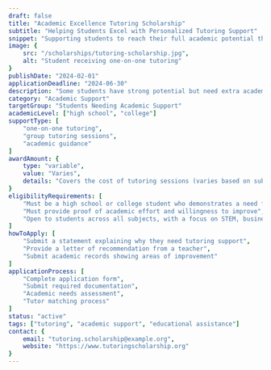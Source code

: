 ```yaml
---
draft: false
title: "Academic Excellence Tutoring Scholarship"
subtitle: "Helping Students Excel with Personalized Tutoring Support"
snippet: "Supporting students to reach their full academic potential through targeted tutoring assistance in various subjects."
image: {
    src: "/scholarships/tutoring-scholarship.jpg",
    alt: "Student receiving one-on-one tutoring"
}
publishDate: "2024-02-01"
applicationDeadline: "2024-06-30"
description: "Some students have strong potential but need extra academic support to maximize their performance. The Academic Excellence Tutoring Scholarship connects students with experienced tutors in subjects they struggle with, providing one-on-one or group tutoring sessions. This scholarship is designed for students who believe that additional academic guidance will help them improve their grades and achieve excellence."
category: "Academic Support"
targetGroup: "Students Needing Academic Support"
academicLevel: ["high school", "college"]
supportType: [
    "one-on-one tutoring",
    "group tutoring sessions",
    "academic guidance"
]
awardAmount: {
    type: "variable",
    value: "Varies",
    details: "Covers the cost of tutoring sessions (varies based on subject & tutoring hours)"
}
eligibilityRequirements: [
    "Must be a high school or college student who demonstrates a need for additional tutoring support",
    "Must provide proof of academic effort and willingness to improve",
    "Open to students across all subjects, with a focus on STEM, business, and humanities courses"
]
howToApply: [
    "Submit a statement explaining why they need tutoring support",
    "Provide a letter of recommendation from a teacher",
    "Submit academic records showing areas of improvement"
]
applicationProcess: [
    "Complete application form",
    "Submit required documentation",
    "Academic needs assessment",
    "Tutor matching process"
]
status: "active"
tags: ["tutoring", "academic support", "educational assistance"]
contact: {
    email: "tutoring.scholarship@example.org",
    website: "https://www.tutoringscholarship.org"
}
---
```

